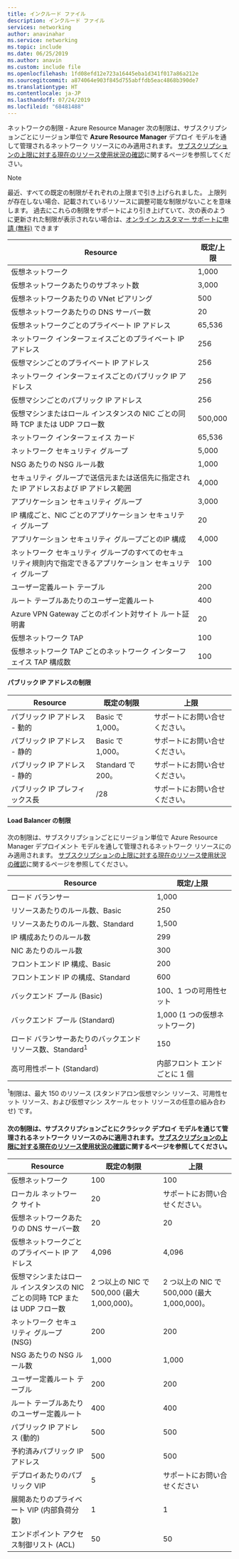 ```yaml
---
title: インクルード ファイル
description: インクルード ファイル
services: networking
author: anavinahar
ms.service: networking
ms.topic: include
ms.date: 06/25/2019
ms.author: anavin
ms.custom: include file
ms.openlocfilehash: 1fd08efd12e723a16445eba1d341f017a86a212e
ms.sourcegitcommit: a874064e903f845d755abffdb5eac4868b390de7
ms.translationtype: HT
ms.contentlocale: ja-JP
ms.lasthandoff: 07/24/2019
ms.locfileid: "68481488"
---
```

<a name="azure-resource-manager-virtual-networking-limits"></a>ネットワークの制限 - Azure Resource Manager 次の制限は、サブスクリプションごとにリージョン単位で **Azure Resource Manager** デプロイ モデルを通して管理されるネットワーク リソースにのみ適用されます。 [サブスクリプションの上限に対する現在のリソース使用状況の確認](../articles/networking/check-usage-against-limits.md)に関するページを参照してください。

> [!NOTE]
> 最近、すべての既定の制限がそれぞれの上限まで引き上げられました。 上限列が存在しない場合、記載されているリソースに調整可能な制限がないことを意味します。 過去にこれらの制限をサポートにより引き上げていて、次の表のように更新された制限が表示されない場合は、[オンライン カスタマー サポートに申請 (無料)](../articles/azure-resource-manager/resource-manager-quota-errors.md) できます

| Resource | 既定/上限 | 
| --- | --- |
| 仮想ネットワーク |1,000 |
| 仮想ネットワークあたりのサブネット数 |3,000 |
| 仮想ネットワークあたりの VNet ピアリング |500 |
| 仮想ネットワークあたりの DNS サーバー数 |20 |
| 仮想ネットワークごとのプライベート IP アドレス |65,536 |
| ネットワーク インターフェイスごとのプライベート IP アドレス |256 |
| 仮想マシンごとのプライベート IP アドレス |256 |
| ネットワーク インターフェイスごとのパブリック IP アドレス |256 |
| 仮想マシンごとのパブリック IP アドレス |256 |
| 仮想マシンまたはロール インスタンスの NIC ごとの同時 TCP または UDP フロー数 |500,000 |
| ネットワーク インターフェイス カード |65,536 |
| ネットワーク セキュリティ グループ |5,000 |
| NSG あたりの NSG ルール数 |1,000 |
| セキュリティ グループで送信元または送信先に指定された IP アドレスおよび IP アドレス範囲 |4,000 |
| アプリケーション セキュリティ グループ |3,000 |
| IP 構成ごと、NIC ごとのアプリケーション セキュリティ グループ |20 |
| アプリケーション セキュリティ グループごとのIP 構成 |4,000 |
| ネットワーク セキュリティ グループのすべてのセキュリティ規則内で指定できるアプリケーション セキュリティ グループ |100 |
| ユーザー定義ルート テーブル |200 |
| ルート テーブルあたりのユーザー定義ルート |400 |
| Azure VPN Gateway ごとのポイント対サイト ルート証明書 |20 |
| 仮想ネットワーク TAP |100 |
| 仮想ネットワーク TAP ごとのネットワーク インターフェイス TAP 構成数 |100 |

#### <a name="publicip-address"></a>パブリック IP アドレスの制限
| Resource | 既定の制限 | 上限 |
| --- | --- | --- |
| パブリック IP アドレス - 動的 | Basic で 1,000。 |サポートにお問い合せください。 |
| パブリック IP アドレス - 静的 | Basic で 1,000。 |サポートにお問い合せください。 |
| パブリック IP アドレス - 静的 | Standard で 200。|サポートにお問い合せください。 |
| パブリック IP プレフィックス長 | /28 | サポートにお問い合せください。 |

#### <a name="load-balancer"></a>Load Balancer の制限
次の制限は、サブスクリプションごとにリージョン単位で Azure Resource Manager デプロイメント モデルを通して管理されるネットワーク リソースにのみ適用されます。 [サブスクリプションの上限に対する現在のリソース使用状況の確認](../articles/networking/check-usage-against-limits.md)に関するページを参照してください。

| Resource | 既定/上限 |
| --- | --- |
| ロード バランサー | 1,000 | 
| リソースあたりのルール数、Basic | 250 |
| リソースあたりのルール数、Standard | 1,500 | 
| IP 構成あたりのルール数 | 299 |
| NIC あたりのルール数 | 300 |
| フロントエンド IP 構成、Basic | 200 |
| フロントエンド IP の構成、Standard | 600 |
| バックエンド プール (Basic) | 100、1 つの可用性セット |
| バックエンド プール (Standard) | 1,000 (1 つの仮想ネットワーク) |
| ロード バランサーあたりのバックエンド リソース数、Standard<sup>1</sup> | 150 |
| 高可用性ポート (Standard) | 内部フロント エンドごとに 1 個 |

<sup>1</sup>制限は、最大 150 のリソース (スタンドアロン仮想マシン リソース、可用性セット リソース、および仮想マシン スケール セット リソースの任意の組み合わせ) です。

#### <a name="virtual-networking-limits-classic"></a>次の制限は、サブスクリプションごとに**クラシック** デプロイ モデルを通じて管理されるネットワーク リソースのみに適用されます。 [サブスクリプションの上限に対する現在のリソース使用状況の確認](../articles/networking/check-usage-against-limits.md)に関するページを参照してください。

| Resource | 既定の制限 | 上限 |
| --- | --- | --- |
| 仮想ネットワーク |100 |100 |
| ローカル ネットワーク サイト |20 |サポートにお問い合せください。 |
| 仮想ネットワークあたりの DNS サーバー数 |20 |20 |
| 仮想ネットワークごとのプライベート IP アドレス |4,096 |4,096 |
| 仮想マシンまたはロール インスタンスの NIC ごとの同時 TCP または UDP フロー数 |2 つ以上の NIC で 500,000 (最大 1,000,000)。 |2 つ以上の NIC で 500,000 (最大 1,000,000)。 |
| ネットワーク セキュリティ グループ (NSG) |200 |200 |
| NSG あたりの NSG ルール数 |1,000 |1,000 |
| ユーザー定義ルート テーブル |200 |200 |
| ルート テーブルあたりのユーザー定義ルート |400 |400 |
| パブリック IP アドレス (動的) |500 |500 |
| 予約済みパブリック IP アドレス |500 |500 |
| デプロイあたりのパブリック VIP |5 |サポートにお問い合せください |
| 展開あたりのプライベート VIP (内部負荷分散) |1 |1 |
| エンドポイント アクセス制御リスト (ACL) |50 |50 |
